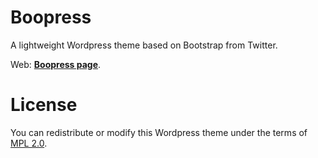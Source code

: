 Boopress
========

A lightweight Wordpress theme based on Bootstrap from Twitter.

Web: **[Boopress page](http://victorpuertas.github.com/Boopress)**.

License
=======
You can redistribute or modify this Wordpress theme under the terms of [MPL 2.0](http://www.mozilla.org/MPL/2.0/index.txt "Mozilla Public License - MPL 2.0").
